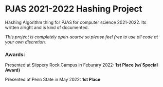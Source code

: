 # PJAS 2021-2022 Hashing Project
Hashing Algorithm thing for PJAS for computer science 2021-2022. Its written alright and is kind of documented.

*This project is completely open-source so please feel free to use all code at your own discretion.*

### Awards:
Presented at Slippery Rock Campus in Feburary 2022: <b>1st Place (w/ Special Award)</b>

Presented at Penn State in May 2022: <b>1st Place</b>
